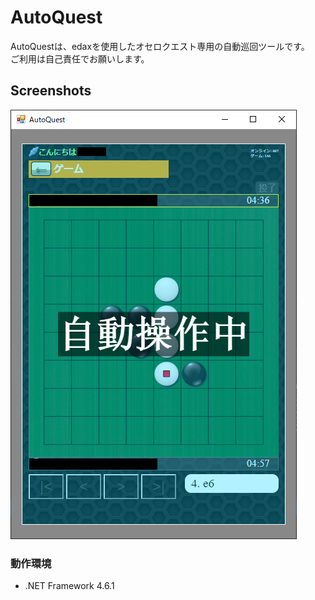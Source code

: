 # AutoQuest

AutoQuestは、edaxを使用したオセロクエスト専用の自動巡回ツールです。  
ご利用は自己責任でお願いします。

## Screenshots
![MainForm](https://raw.githubusercontent.com/sorehasou/AutoQuest/master/Screenshot/AutoQuest.png)

### 動作環境

* .NET Framework 4.6.1
